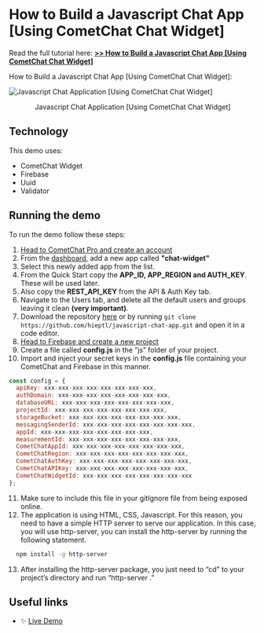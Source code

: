 # How to Build a Javascript Chat App [Using CometChat Chat Widget]

Read the full tutorial here: [**>> How to Build a Javascript Chat App [Using CometChat Chat Widget]**](https://www.cometchat.com/tutorials/#)

How to Build a Javascript Chat App [Using CometChat Chat Widget]:

![Javascript Chat Application [Using CometChat Chat Widget]](/screenshots/0.gif)
<center><figcaption>Javascript Chat Application [Using CometChat Chat Widget]</figcaption></center>

## Technology

This demo uses:

- CometChat Widget
- Firebase
- Uuid
- Validator

## Running the demo

To run the demo follow these steps:

1. [Head to CometChat Pro and create an account](https://app.cometchat.com/signup)
2. From the [dashboard](https://app.cometchat.com/apps), add a new app called **"chat-widget"**
3. Select this newly added app from the list.
4. From the Quick Start copy the **APP_ID, APP_REGION and AUTH_KEY**. These will be used later.
5. Also copy the **REST_API_KEY** from the API & Auth Key tab.
6. Navigate to the Users tab, and delete all the default users and groups leaving it clean **(very important)**.
7. Download the repository [here](https://github.com/hieptl/javascript-chat-app/archive/main.zip) or by running `git clone https://github.com/hieptl/javascript-chat-app.git` and open it in a code editor.
8. [Head to Firebase and create a new project](https://console.firebase.google.com)
9. Create a file called **config.js** in the ”js” folder of your project.
10. Import and inject your secret keys in the **config.js** file containing your CometChat and Firebase in this manner.
```js
const config = {
  apiKey: xxx-xxx-xxx-xxx-xxx-xxx-xxx-xxx,
  authDomain: xxx-xxx-xxx-xxx-xxx-xxx-xxx-xxx,
  databaseURL: xxx-xxx-xxx-xxx-xxx-xxx-xxx-xxx,
  projectId: xxx-xxx-xxx-xxx-xxx-xxx-xxx-xxx,
  storageBucket: xxx-xxx-xxx-xxx-xxx-xxx-xxx-xxx,
  messagingSenderId: xxx-xxx-xxx-xxx-xxx-xxx-xxx-xxx,
  appId: xxx-xxx-xxx-xxx-xxx-xxx-xxx-xxx,
  measurementId: xxx-xxx-xxx-xxx-xxx-xxx-xxx-xxx,
  CometChatAppId: xxx-xxx-xxx-xxx-xxx-xxx-xxx-xxx,
  CometChatRegion: xxx-xxx-xxx-xxx-xxx-xxx-xxx-xxx,
  CometChatAuthKey: xxx-xxx-xxx-xxx-xxx-xxx-xxx-xxx,
  CometChatAPIKey: xxx-xxx-xxx-xxx-xxx-xxx-xxx-xxx,
  CometChatWidgetId: xxx-xxx-xxx-xxx-xxx-xxx-xxx-xxx
};
```
11. Make sure to include this file in your gitIgnore file from being exposed online.
12. The application is using HTML, CSS, Javascript. For this reason, you need to have a simple HTTP server to serve our application. In this case, you will use http-server, you can install the http-server by running the following statement. 

```sh
  npm install -g http-server
```
13. After installing the http-server package, you just need to “cd” to your project’s directory and run “http-server .”



## Useful links


- ✨ [Live Demo](https://yogichat.netlify.app/)